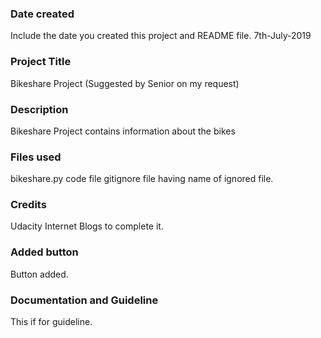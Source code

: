 ### Date created
Include the date you created this project and README file.
7th-July-2019

### Project Title
Bikeshare Project (Suggested by Senior on my request)

### Description
Bikeshare Project contains information about the bikes

### Files used
bikeshare.py code file
gitignore file having name of ignored file.

### Credits
Udacity
Internet Blogs to complete it.

### Added button
Button added.

### Documentation and Guideline
This if for guideline.